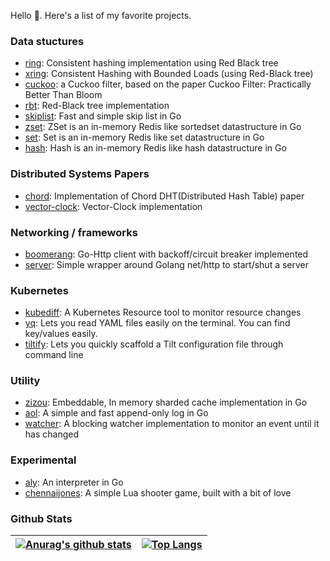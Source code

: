 <!--
**arriqaaq/arriqaaq** is a ✨ _special_ ✨ repository because its `README.md` (this file) appears on your GitHub profile.

Here are some ideas to get you started:

- 🔭 I’m currently working on ...
- 🌱 I’m currently learning ...
- 👯 I’m looking to collaborate on ...
- 🤔 I’m looking for help with ...
- 💬 Ask me about ...
- 📫 How to reach me: ...
- 😄 Pronouns: ...
- ⚡ Fun fact: ...
-->

Hello 👋. Here's a list of my favorite projects.

### Data stuctures

- [ring](https://github.com/arriqaaq/ring): Consistent hashing implementation using Red Black tree
- [xring](https://github.com/arriqaaq/xring): Consistent Hashing with Bounded Loads (using Red-Black tree)
- [cuckoo](https://github.com/arriqaaq/cuckoo): a Cuckoo filter, based on the paper Cuckoo Filter: Practically Better Than Bloom
- [rbt](https://github.com/arriqaaq/rbt): Red-Black tree implementation
- [skiplist](https://github.com/arriqaaq/skiplist): Fast and simple skip list in Go
- [zset](https://github.com/arriqaaq/zset): ZSet is an in-memory Redis like sortedset datastructure in Go
- [set](https://github.com/arriqaaq/set): Set is an in-memory Redis like set datastructure in Go
- [hash](https://github.com/arriqaaq/hash): Hash is an in-memory Redis like hash datastructure in Go

### Distributed Systems Papers

- [chord](https://github.com/arriqaaq/chord): Implementation of Chord DHT(Distributed Hash Table) paper
- [vector-clock](https://github.com/arriqaaq/vector-clocks): Vector-Clock implementation

### Networking / frameworks

- [boomerang](https://github.com/arriqaaq/boomerang): Go-Http client with backoff/circuit breaker implemented
- [server](https://github.com/arriqaaq/server): Simple wrapper around Golang net/http to start/shut a server

### Kubernetes

- [kubediff](https://github.com/arriqaaq/kubediff): A Kubernetes Resource tool to monitor resource changes
- [yq](https://github.com/arriqaaq/yq): Lets you read YAML files easily on the terminal. You can find key/values easily.
- [tiltify](https://github.com/arriqaaq/tiltify): Lets you quickly scaffold a Tilt configuration file through command line

### Utility

- [zizou](https://github.com/arriqaaq/zizou): Embeddable, In memory sharded cache implementation in Go
- [aol](https://github.com/arriqaaq/aol): A simple and fast append-only log in Go
- [watcher](https://github.com/arriqaaq/watcher): A blocking watcher implementation to monitor an event until it has changed


### Experimental

- [aly](https://github.com/arriqaaq/aly): An interpreter in Go
- [chennaijones](https://github.com/arriqaaq/chennaijones): A simple Lua shooter game, built with a bit of love


### Github Stats

| [![Anurag's github stats](https://github-readme-stats.vercel.app/api?username=arriqaaq)](https://github.com/anuraghazra/github-readme-stats) | [![Top Langs](https://github-readme-stats.vercel.app/api/top-langs/?username=arriqaaq&hide=javascript,html,css)](https://github.com/anuraghazra/github-readme-stats) |
| ------------------------------------------------------------ | ------------------------------------------------------------ |
